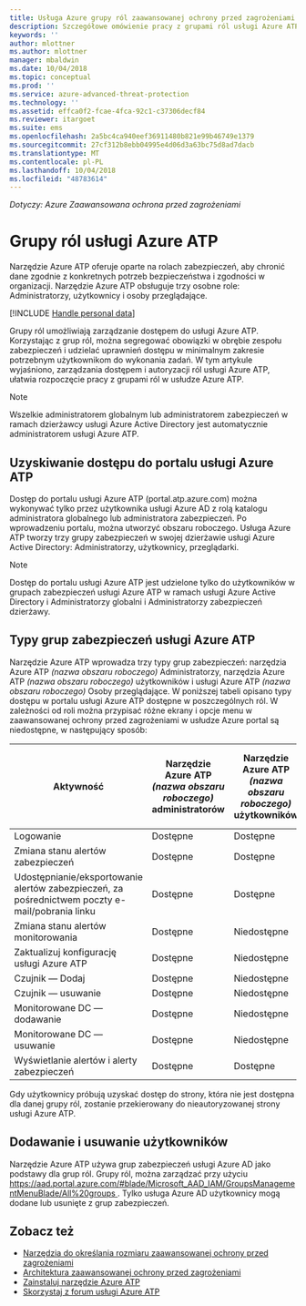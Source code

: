 ```yaml
---
title: Usługa Azure grupy ról zaawansowanej ochrony przed zagrożeniami dla zarządzania dostępem | Dokumentacja firmy Microsoft
description: Szczegółowe omówienie pracy z grupami ról usługi Azure ATP.
keywords: ''
author: mlottner
ms.author: mlottner
manager: mbaldwin
ms.date: 10/04/2018
ms.topic: conceptual
ms.prod: ''
ms.service: azure-advanced-threat-protection
ms.technology: ''
ms.assetid: effca0f2-fcae-4fca-92c1-c37306decf84
ms.reviewer: itargoet
ms.suite: ems
ms.openlocfilehash: 2a5bc4ca940eef36911480b821e99b46749e1379
ms.sourcegitcommit: 27cf312b8ebb04995e4d06d3a63bc75d8ad7dacb
ms.translationtype: MT
ms.contentlocale: pl-PL
ms.lasthandoff: 10/04/2018
ms.locfileid: "48783614"
---
```

*Dotyczy: Azure Zaawansowana ochrona przed zagrożeniami*




# <a name="azure-atp-role-groups"></a>Grupy ról usługi Azure ATP

Narzędzie Azure ATP oferuje oparte na rolach zabezpieczeń, aby chronić dane zgodnie z konkretnych potrzeb bezpieczeństwa i zgodności w organizacji. Narzędzie Azure ATP obsługuje trzy osobne role: Administratorzy, użytkownicy i osoby przeglądające. 

[!INCLUDE [Handle personal data](../includes/gdpr-intro-sentence.md)]

Grupy ról umożliwiają zarządzanie dostępem do usługi Azure ATP. Korzystając z grup ról, można segregować obowiązki w obrębie zespołu zabezpieczeń i udzielać uprawnień dostępu w minimalnym zakresie potrzebnym użytkownikom do wykonania zadań. W tym artykule wyjaśniono, zarządzania dostępem i autoryzacji ról usługi Azure ATP, ułatwia rozpoczęcie pracy z grupami ról w usłudze Azure ATP.

> [!NOTE]
> Wszelkie administratorem globalnym lub administratorem zabezpieczeń w ramach dzierżawcy usługi Azure Active Directory jest automatycznie administratorem usługi Azure ATP.

## <a name="accessing-the-azure-atp-portal"></a>Uzyskiwanie dostępu do portalu usługi Azure ATP

Dostęp do portalu usługi Azure ATP (portal.atp.azure.com) można wykonywać tylko przez użytkownika usługi Azure AD z rolą katalogu administratora globalnego lub administratora zabezpieczeń. Po wprowadzeniu portalu, można utworzyć obszaru roboczego. Usługa Azure ATP tworzy trzy grupy zabezpieczeń w swojej dzierżawie usługi Azure Active Directory: Administratorzy, użytkownicy, przeglądarki. 

> [!NOTE]
> Dostęp do portalu usługi Azure ATP jest udzielone tylko do użytkowników w grupach zabezpieczeń usługi Azure ATP w ramach usługi Azure Active Directory i Administratorzy globalni i Administratorzy zabezpieczeń dzierżawy.


## <a name="types-of-azure-atp-security-groups"></a>Typy grup zabezpieczeń usługi Azure ATP 

Narzędzie Azure ATP wprowadza trzy typy grup zabezpieczeń: narzędzia Azure ATP *(nazwa obszaru roboczego)* Administratorzy, narzędzia Azure ATP *(nazwa obszaru roboczego)* użytkowników i usługi Azure ATP *(nazwa obszaru roboczego)* Osoby przeglądające. W poniższej tabeli opisano typy dostępu w portalu usługi Azure ATP dostępne w poszczególnych ról. W zależności od roli można przypisać różne ekrany i opcje menu w zaawansowanej ochrony przed zagrożeniami w usłudze Azure portal są niedostępne, w następujący sposób:

|Aktywność |Narzędzie Azure ATP *(nazwa obszaru roboczego)* administratorów|Narzędzie Azure ATP *(nazwa obszaru roboczego)* użytkowników|Narzędzie Azure ATP *(nazwa obszaru roboczego)* osoby przeglądające|
|----|----|----|----|
|Logowanie|Dostępne|Dostępne|Dostępne|
|Zmiana stanu alertów zabezpieczeń|Dostępne|Dostępne|Niedostępne|
|Udostępnianie/eksportowanie alertów zabezpieczeń, za pośrednictwem poczty e-mail/pobrania linku|Dostępne|Dostępne|Dostępne|
|Zmiana stanu alertów monitorowania|Dostępne|Niedostępne|Niedostępne|
|Zaktualizuj konfigurację usługi Azure ATP|Dostępne|Niedostępne|Niedostępne|
|Czujnik — Dodaj|Dostępne|Niedostępne|Niedostępne|
|Czujnik — usuwanie |Dostępne|Niedostępne|Niedostępne|
|Monitorowane DC — dodawanie |Dostępne|Niedostępne|Niedostępne|
|Monitorowane DC — usuwanie|Dostępne|Niedostępne|Niedostępne|
|Wyświetlanie alertów i alerty zabezpieczeń|Dostępne|Dostępne|Dostępne|


Gdy użytkownicy próbują uzyskać dostęp do strony, która nie jest dostępna dla danej grupy ról, zostanie przekierowany do nieautoryzowanej strony usługi Azure ATP. 

## <a name="add-and-remove-users"></a>Dodawanie i usuwanie użytkowników 


Narzędzie Azure ATP używa grup zabezpieczeń usługi Azure AD jako podstawy dla grup ról. Grupy ról, można zarządzać przy użyciu [ https://aad.portal.azure.com/#blade/Microsoft_AAD_IAM/GroupsManagementMenuBlade/All%20groups ](https://aad.portal.azure.com/#blade/Microsoft_AAD_IAM/GroupsManagementMenuBlade/All%20groups). Tylko usługa Azure AD użytkownicy mogą dodane lub usunięte z grup zabezpieczeń. 

## <a name="see-also"></a>Zobacz też
- [Narzędzia do określania rozmiaru zaawansowanej ochrony przed zagrożeniami](http://aka.ms/aatpsizingtool)
- [Architektura zaawansowanej ochrony przed zagrożeniami](atp-architecture.md)
- [Zainstaluj narzędzie Azure ATP](install-atp-step1.md)
- [Skorzystaj z forum usługi Azure ATP](https://aka.ms/azureatpcommunity)

